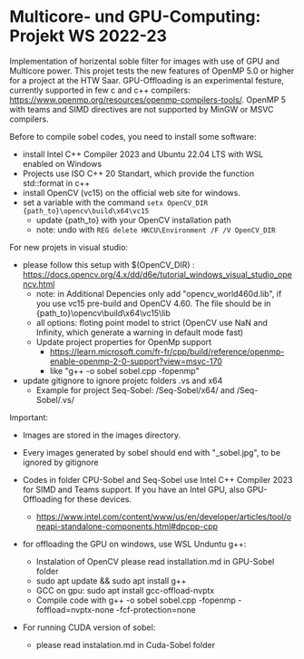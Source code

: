 # Multicore- und GPU-Computing: Projekt WS 2022-23

Implementation of horizental soble filter for images with use of GPU and Multicore power. This projet tests the new features of OpenMP 5.0 or higher for a project at the HTW Saar. GPU-Offloading is an experimental festure, currently supported in few c and c++ compilers: https://www.openmp.org/resources/openmp-compilers-tools/. OpenMP 5 with teams and SIMD directives are not supported by MinGW or MSVC compilers.

Before to compile sobel codes, you need to install some software:
- install Intel C++ Compiler 2023 and Ubuntu 22.04 LTS with WSL enabled on Windows
- Projects use ISO C++ 20 Standart, which provide the function std::format in c++
- install OpenCV (vc15) on the official web site for windows.
- set a variable with the command ``setx OpenCV_DIR {path_to}\opencv\build\x64\vc15``
    - update {path_to} with your OpenCV installation path
    - note: undo with ``REG delete HKCU\Environment /F /V OpenCV_DIR``

For new projets in visual studio:
- please follow this setup with $(OpenCV_DIR) : https://docs.opencv.org/4.x/dd/d6e/tutorial_windows_visual_studio_opencv.html
    - note: in Additional Depencies only add "opencv_world460d.lib", if you use vc15 pre-build and OpenCV 4.60. The file should be in {path_to}\opencv\build\x64\vc15\lib
    - all options: floting point model to strict (OpenCV use NaN and Infinity, which generate a warning in default mode fast)
    - Update project properties for OpenMp support
        - https://learn.microsoft.com/fr-fr/cpp/build/reference/openmp-enable-openmp-2-0-support?view=msvc-170
        - like "g++ -o sobel sobel.cpp -fopenmp"
- update gitignore to ignore projetc folders .vs and x64
    - Example for project Seq-Sobel: /Seq-Sobel/x64/ and /Seq-Sobel/.vs/

Important:
- Images are stored in the images directory.
- Every images generated by sobel should end with "_sobel.jpg", to be ignored by gitignore
- Codes in folder CPU-Sobel and Seq-Sobel use Intel C++ Compiler 2023 for SIMD and Teams support. If you have an Intel GPU, also GPU-Offloading for these devices.
    - https://www.intel.com/content/www/us/en/developer/articles/tool/oneapi-standalone-components.html#dpcpp-cpp

- for offloading the GPU on windows, use WSL Unduntu g++:
    - Instalation of OpenCV please read installation.md in GPU-Sobel folder
    - sudo apt update && sudo apt install g++
    - GCC on gpu: sudo apt install gcc-offload-nvptx
    - Compile code with g++ -o sobel sobel.cpp -fopenmp -foffload=nvptx-none -fcf-protection=none

- For running CUDA version of sobel:
    - please read instalation.md in Cuda-Sobel folder